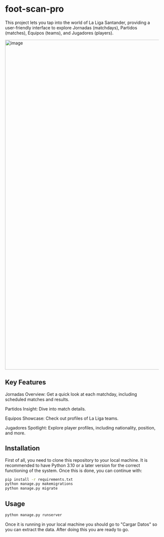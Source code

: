# foot-scan-pro
This project lets you tap into the world of La Liga Santander, providing a user-friendly interface to explore Jornadas (matchdays), Partidos (matches), Equipos (teams), and Jugadores (players).

<img width="1080" alt="image" src="https://github.com/Marchabar/foot-scan-pro/assets/100620336/bf7bd002-27e6-4bc4-877c-dbd3870c5722">


## Key Features
Jornadas Overview: Get a quick look at each matchday, including scheduled matches and results.

Partidos Insight: Dive into match details.

Equipos Showcase: Check out profiles of La Liga teams.

Jugadores Spotlight: Explore player profiles, including nationality, position, and more.

## Installation

First of all, you need to clone this repository to your local machine. It is recommended to have Python 3.10 or a later version for the correct functioning of the system. Once this is done, you can continue with:

```bash
pip install -r requirements.txt
python manage.py makemigrations
python manage.py migrate
```
## Usage
```bash
python manage.py runserver
```
Once it is running in your local machine you should go to "Cargar Datos" so you can extract the data. After doing this you are ready to go.
